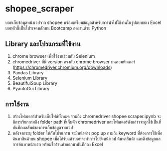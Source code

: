 # shopee_scraper
บอทเก็บข้อมูลหน้าเวปจาก shopee พร้อมเตรียมข้อมูลสำหรับการนำไปใช้งานในรูปแบบของ Excel บอทตัวนี้เป็นโปรเจคหลักบน Bootcamp ลดงานด้วย Python

## Library และโปรแกรมที่ใช้งาน
1. chrome browser เพื่อใช้งานร่วมกับ Selenium
2. chromedriver ที่มี version ตรงกับ chrome browser บนคอมพิวเตอร์ (https://chromedriver.chromium.org/downloads)
3. Pandas Library
4. Selenium Library
5. BeautifulSoup Library
6. PyautoGui Library

## การใช้งาน
1. สร้างโฟลเดอร์สำหรับเก็บไฟล์ทั้งหมด รวมถึง chromedriver shopee scraper.ipynb จะมีการเรียกถามถึง folder path ที่เก็บตัว chromedriver และโฟลเดอร์ดังกล่าวจะถูกใช้เป็นที่บันทึกผลลัพธ์ของการเก็บข้อมูลจากเวป
2. หลังจากระบุ folder ให้กับโปรแกรม จะมีหน้าต่าง pop up ถามถึง keyword ที่ต้องการใช้เพื่อค้นหาสินค้าบน shopee เมื่อได้รับแล้วบอทจะทำการไปยังหน้าเวป ค้นหาสินค้า และดึงข้อมูลผลการค้นหาหน้าแรก พร้อมชื่อร้านค้าออกมาบันทึกลง Excel
